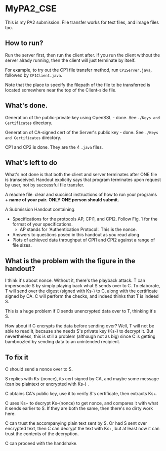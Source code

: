# MyPA2_CSE
This is my PA2 submission. File transfer works for text files, and image files too.

## How to run?

Run the server first, then run the client after. If you run the client without the server alrady running, then the client will just terminate by itself.

For example, to try out the CP1 file transfer method, run `CP1Server.java`, followed by `CP1Client.java`.

Note that the place to specify the filepath of the file to be transferred is located somewhere near the top of the Client-side file.

## What's done.

Generation of the public-private key using OpenSSL - done. See `./Keys and Certificates` directory. 

Generation of CA-signed cert of the Server's public key - done. See `./Keys and Certificates` directory. 

CP1 and CP2 is done. They are the 4 `.java` files.

## What's left to do

What's not done is that both the client and server terminates after ONE file is transceived. Handout explicity says that program terminates upon request by user, not by successful file transfer.

A readme file: clear and succinct instructions of how to run your programs + **name of your pair.** **ONLY ONE person should submit.** 

A Submission Handout containing: 

- Specifications for the protocols AP, CPI1, and CPI2. Follow Fig. 1 for the format of your specifications.
  - AP stands for 'Authentication Protocol'. This is the nonce.
- Answers to questions posed in this handout as you read along
- Plots of achieved data throughput of CPI1 and CPI2 against a range of file sizes.




## What is the problem with the figure in the handout?
I think it's about nonce. Without it, there's the playback attack. T can impersonate S by simply playing back what S sends over to C. To elaborate, T will send over the digest (signed with Ks-) to C, along with the certificate signed by CA. C will perform the checks, and indeed thinks that T is indeed S. 

This is a huge problem if C sends unencrypted data over to T, thinking it's S.

How about if C encrypts the data before sending over? Well, T will not be able to read it, because she needs S's private key (Ks-) to decrypt it. But nevertheless, this is still a problem (although not as big) since C is getting bamboozled by sending data to an unintended recipient.

## To fix it

C should send a nonce over to S. 

S replies with Ks-(nonce), its cert signed by CA, and maybe some message (can be plaintext or encrypted with Ks-) .

C obtains CA's public key, use it to verify S's certificate, then extracts Ks+.

C uses Ks+ to decrypt Ks-(nonce) to get nonce, and compares it with what it sends earlier to S. If they are both the same, then there's no dirty work here.

C can trust the accompanying plain text sent by S. Or had S sent over encrypted text, then C can decrypt the text with Ks+, but at least now it can trust the contents of the decryption.

C can proceed with the handshake.















